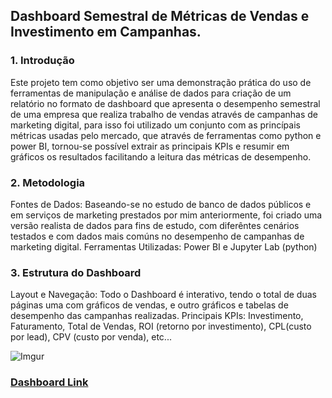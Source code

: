## Dashboard Semestral de Métricas de Vendas e Investimento em Campanhas.

### 1. Introdução
Este projeto tem como objetivo ser uma demonstração prática do uso de ferramentas de manipulação e análise de dados para criação de um relatório no formato de dashboard que apresenta o desempenho semestral de uma empresa que realiza trabalho de vendas através de campanhas de marketing digital, para isso foi utilizado um conjunto com as princípais métricas usadas pelo mercado, que através de ferramentas como python e power BI, tornou-se possível extrair as principais KPIs e resumir em gráficos os resultados facilitando a leitura das métricas de desempenho.

### 2. Metodologia
Fontes de Dados: Baseando-se no estudo de banco de dados públicos e em serviços de marketing prestados por mim anteriormente, foi criado uma versão realista de dados para fins de estudo, com diferêntes cenários testados e com dados mais comúns no desempenho de campanhas de marketing digital. 
Ferramentas Utilizadas: Power BI e Jupyter Lab (python)

### 3. Estrutura do Dashboard
Layout e Navegação: Todo o Dashboard é interativo, tendo o total de duas páginas uma com gráficos de vendas, e outro gráficos e tabelas de desempenho das campanhas realizadas.
Principais KPIs: Investimento, Faturamento, Total de Vendas, ROI (retorno por investimento), CPL(custo por lead), CPV (custo por venda), etc...

![Imgur](https://i.imgur.com/yxb9aMB.gifv)


### [Dashboard Link](https://app.powerbi.com/view?r=eyJrIjoiODQxNDY0NzItNjFjYy00NWE1LTllZDktN2JhZGI1ZTRiMWRmIiwidCI6IjlkNzVmMWI5LTk0NzQtNDlhOS04NTE0LTY3NzhkZGY1OThmMCIsImMiOjN9)


